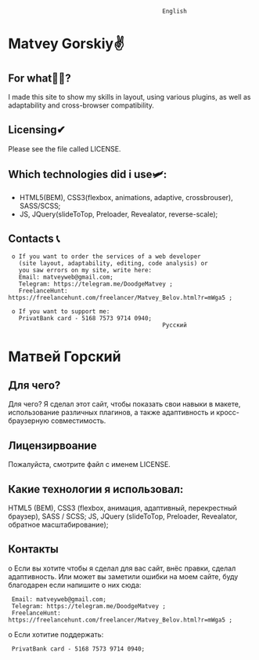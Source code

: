                                                 English
# Matvey Gorskiy✌
  For what🤷‍♀️?
  -----------

  I made this site to show my skills in layout, using various plugins, 
  as well as adaptability and cross-browser compatibility.

  Licensing✔
  ---------

  Please see the file called LICENSE.

  Which technologies did i use🛩:
  -----------------------------

  - HTML5(BEM), CSS3(flexbox, animations, adaptive, crossbrouser), SASS/SCSS;
  - JS, JQuery(slideToTop, Preloader, Revealator, reverse-scale);

  Contacts 📞
  --------

     o If you want to order the services of a web developer 
       (site layout, adaptability, editing, code analysis) or 
       you saw errors on my site, write here:
       Email: matveyweb@gmail.com;
       Telegram: https://telegram.me/DoodgeMatvey ;
       FreelanceHunt: https://freelancehunt.com/freelancer/Matvey_Belov.html?r=mWga5 ;
       
     o If you want to support me:
       PrivatBank card - 5168 7573 9714 0940;
                                                Русский
# Матвей Горский
  Для чего?
  -----------
  
  Для чего?
  Я сделал этот сайт, чтобы показать свои навыки в макете, использование различных плагинов, а также адаптивность и кросс-браузерную       совместимость.

  Лицензирвоание
  ---------
  
  Пожалуйста, смотрите файл с именем LICENSE.

  Какие технологии я использовал:
  -----------------------------
  
  HTML5 (BEM), CSS3 (flexbox, анимация, адаптивный, перекрестный браузер), SASS / SCSS;
  JS, JQuery (slideToTop, Preloader, Revealator, обратное масштабирование);
  
  Контакты
  --------
  
   o Если вы хотите чтобы я сделал для вас сайт, внёс правки,
     сделал адаптивность. Или может вы заметили ошибки на моем
     сайте, буду благодарен если напишите о них сюда:

     Email: matveyweb@gmail.com;
     Telegram: https://telegram.me/DoodgeMatvey ;
     FreelanceHunt: https://freelancehunt.com/freelancer/Matvey_Belov.html?r=mWga5 ;
   
   o Если хотитие поддержать:
   
     PrivatBank card - 5168 7573 9714 0940;
